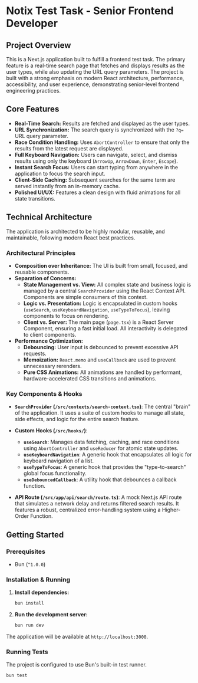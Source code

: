 # Notix Test Task - Senior Frontend Developer

## Project Overview

This is a Next.js application built to fulfill a frontend test task. The primary feature is a real-time search page that fetches and displays results as the user types, while also updating the URL query parameters. The project is built with a strong emphasis on modern React architecture, performance, accessibility, and user experience, demonstrating senior-level frontend engineering practices.

## Core Features

- **Real-Time Search:** Results are fetched and displayed as the user types.
- **URL Synchronization:** The search query is synchronized with the `?q=` URL query parameter.
- **Race Condition Handling:** Uses `AbortController` to ensure that only the results from the latest request are displayed.
- **Full Keyboard Navigation:** Users can navigate, select, and dismiss results using only the keyboard (`ArrowUp`, `ArrowDown`, `Enter`, `Escape`).
- **Instant Search Focus:** Users can start typing from anywhere in the application to focus the search input.
- **Client-Side Caching:** Subsequent searches for the same term are served instantly from an in-memory cache.
- **Polished UI/UX:** Features a clean design with fluid animations for all state transitions.

## Technical Architecture

The application is architected to be highly modular, reusable, and maintainable, following modern React best practices.

### Architectural Principles

- **Composition over Inheritance:** The UI is built from small, focused, and reusable components.
- **Separation of Concerns:**
  - **State Management vs. View:** All complex state and business logic is managed by a central `SearchProvider` using the React Context API. Components are simple consumers of this context.
  - **Logic vs. Presentation:** Logic is encapsulated in custom hooks (`useSearch`, `useKeyboardNavigation`, `useTypeToFocus`), leaving components to focus on rendering.
  - **Client vs. Server:** The main page (`page.tsx`) is a React Server Component, ensuring a fast initial load. All interactivity is delegated to client components.
- **Performance Optimization:**
  - **Debouncing:** User input is debounced to prevent excessive API requests.
  - **Memoization:** `React.memo` and `useCallback` are used to prevent unnecessary rerenders.
  - **Pure CSS Animations:** All animations are handled by performant, hardware-accelerated CSS transitions and animations.

### Key Components & Hooks

- **`SearchProvider` (`/src/contexts/search-context.tsx`)**: The central "brain" of the application. It uses a suite of custom hooks to manage all state, side effects, and logic for the entire search feature.

- **Custom Hooks (`/src/hooks/`)**:

  - **`useSearch`**: Manages data fetching, caching, and race conditions using `AbortController` and `useReducer` for atomic state updates.
  - **`useKeyboardNavigation`**: A generic hook that encapsulates all logic for keyboard navigation of a list.
  - **`useTypeToFocus`**: A generic hook that provides the "type-to-search" global focus functionality.
  - **`useDebouncedCallback`**: A utility hook that debounces a callback function.

- **API Route (`/src/app/api/search/route.ts`)**: A mock Next.js API route that simulates a network delay and returns filtered search results. It features a robust, centralized error-handling system using a Higher-Order Function.

## Getting Started

### Prerequisites

- Bun (`^1.0.0`)

### Installation & Running

1.  **Install dependencies:**

    ```bash
    bun install
    ```

2.  **Run the development server:**
    ```bash
    bun run dev
    ```

The application will be available at `http://localhost:3000`.

### Running Tests

The project is configured to use Bun's built-in test runner.

```bash
bun test
```
